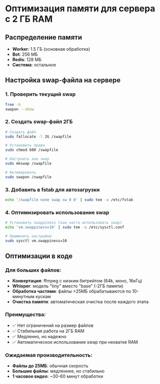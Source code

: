 # Оптимизация памяти для сервера с 2 ГБ RAM

## Распределение памяти

- **Worker**: 1.5 ГБ (основная обработка)
- **Bot**: 256 МБ
- **Redis**: 128 МБ
- **Система**: остальное

## Настройка swap-файла на сервере

### 1. Проверить текущий swap
```bash
free -h
swapon --show
```

### 2. Создать swap-файл 2ГБ
```bash
# Создать файл
sudo fallocate -l 2G /swapfile

# Установить права
sudo chmod 600 /swapfile

# Настроить как swap
sudo mkswap /swapfile

# Активировать
sudo swapon /swapfile
```

### 3. Добавить в fstab для автозагрузки
```bash
echo '/swapfile none swap sw 0 0' | sudo tee -a /etc/fstab
```

### 4. Оптимизировать использование swap
```bash
# Установить swappiness (как часто использовать swap)
echo 'vm.swappiness=10' | sudo tee -a /etc/sysctl.conf

# Применить настройки
sudo sysctl vm.swappiness=10
```

## Оптимизации в коде

### Для больших файлов:
- **Конвертация**: ffmpeg с низким битрейтом (64k, моно, 16кГц)
- **Whisper**: модель "tiny" вместо "base" (-2ГБ памяти)
- **Обработка частями**: файлы >25МБ обрабатываются по 10-минутным кускам
- **Очистка памяти**: автоматическая очистка после каждого этапа

### Преимущества:
- ✅ Нет ограничений на размер файлов
- ✅ Стабильная работа на 2ГБ RAM
- ✅ Медленно, но надежно
- ✅ Автоматическое использование swap при нехватке RAM

### Ожидаемая производительность:
- **Файлы до 25МБ**: обычная скорость
- **Большие файлы**: медленнее, но стабильно
- **1 часовое видео**: ~30-60 минут обработки 